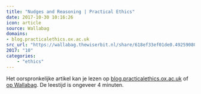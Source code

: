 ```yaml
---
title: "Nudges and Reasoning | Practical Ethics"
date: 2017-10-30 10:16:26
icon: article
source: Wallabag
domains:
- blog.practicalethics.ox.ac.uk
src_url: "https://wallabag.thewiserbit.nl/share/618ef33ef01de0.49259080"
2017: "10"
categories:
    - "ethics"
---
```

Het oorspronkelijke artikel kan je lezen op [blog.practicalethics.ox.ac.uk](http://blog.practicalethics.ox.ac.uk/2017/05/nudges-and-reasoning/) of [op Wallabag](https://wallabag.thewiserbit.nl/share/618ef33ef01de0.49259080). De leestijd is ongeveer 4 minuten.